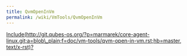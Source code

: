 ```yaml
---
title: QvmOpenInVm
permalink: /wiki/VmTools/QvmOpenInVm
---
```


[Include(http://git.qubes-os.org/?p=marmarek/core-agent-linux.git;a=blob\_plain;f=doc/vm-tools/qvm-open-in-vm.rst;hb=master, text/x-rst)?](/wiki/VmTools/Include(http%3A/git.qubes-os.org?p=marmarek/core-agent-linux.git;a=blob_plain;f=doc/vm-tools/qvm-open-in-vm.rst;hb=master,%20text/x-rst))
